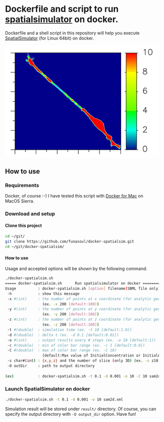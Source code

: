 # Dockerfile and script to run [spatialsimulator](https://github.com/spatialsimulator) on docker.
Dockerfile and a shell script in this repository will help you execute [SpatialSimulator](https://github.com/spatialsimulator) (for Linux 64bit) on docker.

![SpatialSimulator on Docker](./images/sam2d_cyt.png "SpatialSimulator on Docker")

## How to use
### Requirements
Docker, of course :-)
I have tested this script with [Docker for Mac](https://www.docker.com/products/docker#/mac) on MacOS Sierra.

### Download and setup
#### Clone this project
```sh
cd ~/git/
git clone https://github.com/funasoul/docker-spatialsim.git
cd ~/git/docker-spatialsim/
```

#### How to use
Usage and accepted options will be shown by the following command.
```sh
./docker-spatialsim.sh
===== docker-spatialsim.sh      Run spatialsimulator on docker ===================
Usage          : docker-spatialsim.sh [option] filename(SBML file only)
 -h            : show this message
 -x #(int)     : the number of points at x coordinate (for analytic geometry only)
                 (ex. -x 200 [default:100])
 -y #(int)     : the number of points at y coordinate (for analytic geometry only)
                 (ex. -y 200 [default:100])
 -z #(int)     : the number of points at z coordinate (for analytic geometry only)
                 (ex. -z 200 [default:100])
 -t #(double)  : simulation time (ex. -t 10 [default:1.0])
 -d #(double)  : delta t (ex. -d 0.1 [default:0.01])
 -o #(int)     : output results every # steps (ex. -o 10 [default:1])
 -c #(double)  : min of color bar range (ex. -c 1 [default:0.0])
 -C #(double)  : max of color bar range (ex. -C 10)
                 [default:Max value of InitialConcentration or InitialAmount]
 -s char#(int) : {x,y,z} and the number of slice (only 3D) (ex. -s z10)
 -O outDir     : path to output directory

(ex)           : docker-spatialsim.sh -t 0.1 -d 0.001 -o 10 -C 10 sam2d.xml
```

### Launch SpatialSimulator on docker
```sh
./docker-spatialsim.sh -t 0.1 -d 0.001 -o 10 sam2d.xml
```
Simulation result will be stored under `result/` directory. Of course, you can specify the output directory with `-O output_dir` option.
Have fun!
